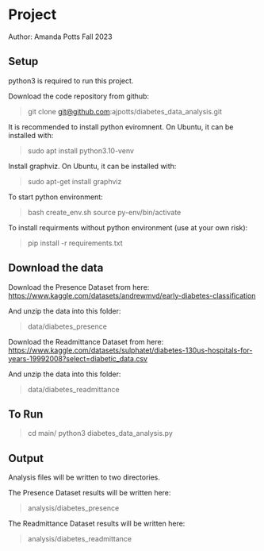 # Project
Author: Amanda Potts
Fall 2023


## Setup

python3 is required to run this project.

Download the code repository from github:
> git clone git@github.com:ajpotts/diabetes_data_analysis.git

It is recommended to install python eviromnent.  On Ubuntu, it can be installed with:
> sudo apt install python3.10-venv

Install graphviz.  On Ubuntu, it can be installed with:
> sudo apt-get install graphviz

To start python environment:
> bash create_env.sh 
> source py-env/bin/activate

To install requirments without python environment (use at your own risk):
> pip install -r requirements.txt



## Download the data

Download the Presence Dataset from here:
https://www.kaggle.com/datasets/andrewmvd/early-diabetes-classification

And unzip the data into this folder:
> data/diabetes_presence

Download the Readmittance Dataset from here:
https://www.kaggle.com/datasets/sulphatet/diabetes-130us-hospitals-for-years-19992008?select=diabetic_data.csv

And unzip the data into this folder:
> data/diabetes_readmittance



## To Run

> cd main/
> python3 diabetes_data_analysis.py

## Output

Analysis files will be written to two directories.  

The Presence Dataset results will be written here:
> analysis/diabetes_presence

The Readmittance Dataset results will be written here:
> analysis/diabetes_readmittance




